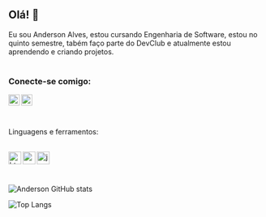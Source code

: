 ## Olá! 👋

Eu sou Anderson Alves, estou cursando Engenharia de Software, estou no quinto semestre, tabém faço parte do DevClub e atualmente estou aprendendo e criando projetos.
<br>
<br>

### Conecte-se comigo:

<a href="https://www.instagram.com/andersonalvesasa/">
<img align="left" src="https://upload.wikimedia.org/wikipedia/commons/thumb/9/95/Instagram_logo_2022.svg/2048px-Instagram_logo_2022.svg.png" width="22px" />
</a>
<a href="https://www.linkedin.com/in/anderson-alves-asa/"> 
<img align="left" src="https://upload.wikimedia.org/wikipedia/commons/thumb/8/81/LinkedIn_icon.svg/1200px-LinkedIn_icon.svg.png" width="22px" />
</a>
<br />
<br />
<br />

<p align="left">
  Linguagens e ferramentos:
  <br />
  <br />
</p>


  <img align="left" src="https://upload.wikimedia.org/wikipedia/commons/thumb/6/61/HTML5_logo_and_wordmark.svg/512px-HTML5_logo_and_wordmark.svg.png" height="25" alt="html-logo" />
  <img align="left" src="https://upload.wikimedia.org/wikipedia/commons/thumb/d/d5/CSS3_logo_and_wordmark.svg/1452px-CSS3_logo_and_wordmark.svg.png"  height="25" alt="css-logo" />
  <img align="left" src="https://wildcardcorp.com/image-repository/javascript-icon.png/@@images/image.png" alt="javascript-logo" height="25" />
<br />
<br />
<br />

![Anderson GitHub stats](https://github-readme-stats.vercel.app/api?username=andersonkrnalves&show_icons=true&theme=radical)

![Top Langs](https://github-readme-stats.vercel.app/api/top-langs/?username=andersonkrnalves&layout=compact&theme=radical)
